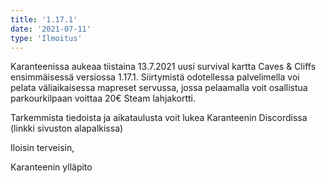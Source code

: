 ```yaml
---
title: '1.17.1'
date: '2021-07-11'
type: 'Ilmoitus'
---
```


Karanteenissa aukeaa tiistaina 13.7.2021 uusi survival kartta Caves & Cliffs ensimmäisessä versiossa 1.17.1.
Siirtymistä odotellessa palvelimella voi pelata väliaikaisessa mapreset servussa, jossa pelaamalla voit osallistua parkourkilpaan voittaa 20€ Steam lahjakortti.

Tarkemmista tiedoista ja aikataulusta voit lukea Karanteenin Discordissa (linkki sivuston alapalkissa)

Iloisin terveisin,

Karanteenin ylläpito
